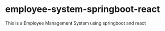 # employee-system-springboot-react
This is a Employee Management System  using springboot and react
